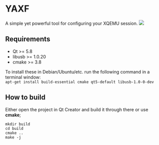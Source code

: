 # YAXF
A simple yet powerful tool for configuring your XQEMU session.
<a href="https://ci.appveyor.com/project/dracc/yaxf/branch/master/artifacts"><img src="https://ci.appveyor.com/api/projects/status/github/dracc/YAXF/branch/master"></a>

## Requirements
- Qt >= 5.8  
- libusb >= 1.0.20
- cmake >= 3.8

To install these in Debian/Ubuntu/etc. run the following command
in a terminal window:  
```apt-get install build-essential cmake qt5-default libusb-1.0-0-dev```

## How to build
Either open the project in Qt Creator and build it through there
or use **cmake**;
```
mkdir build
cd build
cmake ..
make -j
```
